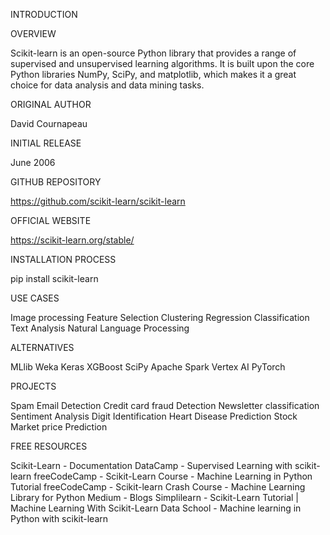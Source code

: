 INTRODUCTION


OVERVIEW

Scikit-learn is an open-source Python library that provides a range of supervised and unsupervised learning algorithms. It is built upon the core Python libraries NumPy, SciPy, and matplotlib, which makes it a great choice for data analysis and data mining tasks.


ORIGINAL AUTHOR

David Cournapeau

INITIAL RELEASE

June 2006


GITHUB REPOSITORY

https://github.com/scikit-learn/scikit-learn


OFFICIAL WEBSITE

https://scikit-learn.org/stable/


INSTALLATION PROCESS

pip install scikit-learn


USE CASES

Image processing
Feature Selection
Clustering
Regression
Classification
Text Analysis
Natural Language Processing


ALTERNATIVES

MLlib
Weka
Keras
XGBoost
SciPy
Apache Spark
Vertex AI
PyTorch

PROJECTS

Spam Email Detection
Credit card fraud Detection
Newsletter classification
Sentiment Analysis
Digit Identification
Heart Disease Prediction
Stock Market price Prediction


FREE RESOURCES

Scikit-Learn - Documentation 
DataCamp - Supervised Learning with scikit-learn
freeCodeCamp - Scikit-Learn Course - Machine Learning in Python Tutorial
freeCodeCamp - Scikit-learn Crash Course - Machine Learning Library for Python
Medium - Blogs
Simplilearn - Scikit-Learn Tutorial | Machine Learning With Scikit-Learn
Data School - Machine learning in Python with scikit-learn
